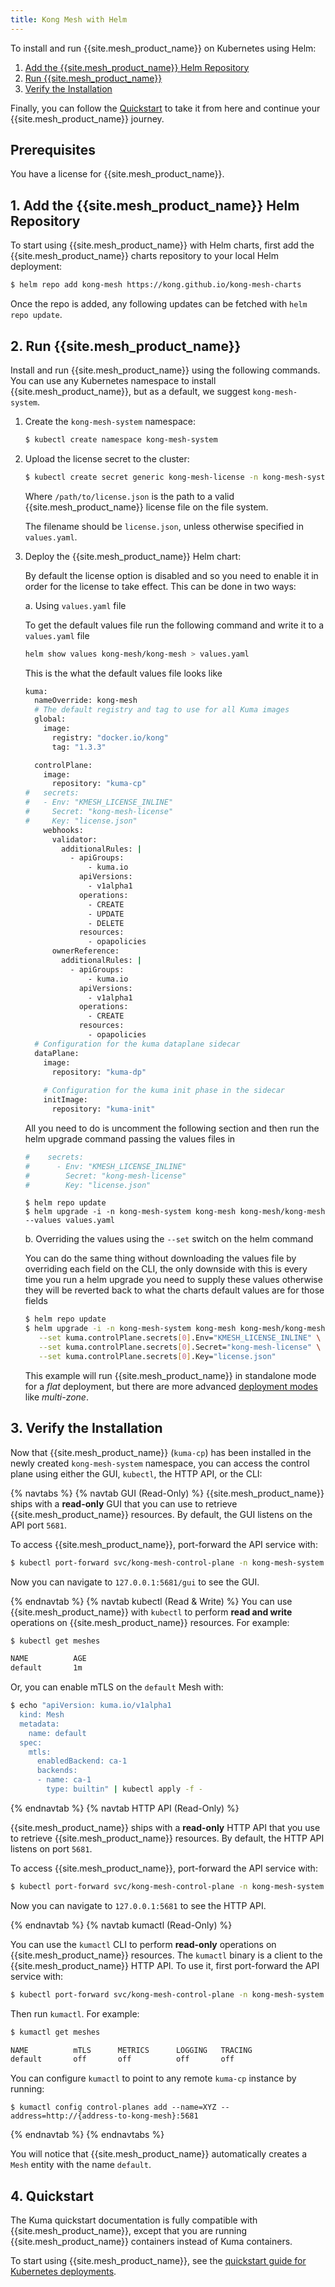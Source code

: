 ```yaml
---
title: Kong Mesh with Helm
---
```


To install and run {{site.mesh_product_name}} on Kubernetes using Helm:

1. [Add the {{site.mesh_product_name}} Helm Repository](#1-add-the-kong-mesh-helm-repository)
1. [Run {{site.mesh_product_name}}](#2-run-kong-mesh)
1. [Verify the Installation](#3-verify-the-installation)

Finally, you can follow the [Quickstart](#4-quickstart) to take it from here and continue your {{site.mesh_product_name}} journey.

## Prerequisites

You have a license for {{site.mesh_product_name}}.

## 1. Add the {{site.mesh_product_name}} Helm Repository

To start using {{site.mesh_product_name}} with Helm charts, first add the
{{site.mesh_product_name}} charts repository to your local Helm deployment:

```sh
$ helm repo add kong-mesh https://kong.github.io/kong-mesh-charts
```

Once the repo is added, any following updates can be fetched with
`helm repo update`.

## 2. Run {{site.mesh_product_name}}

Install and run {{site.mesh_product_name}} using the following commands.
You can use any Kubernetes namespace to install {{site.mesh_product_name}}, but as a default, we
suggest `kong-mesh-system`.

1. Create the `kong-mesh-system` namespace:

    ```sh
    $ kubectl create namespace kong-mesh-system
    ```

2. Upload the license secret to the cluster:

    ```sh
    $ kubectl create secret generic kong-mesh-license -n kong-mesh-system --from-file=/path/to/license.json
    ```

    Where `/path/to/license.json` is the path to a valid {{site.mesh_product_name}}
    license file on the file system.

    The filename should be <code>license.json</code>, unless otherwise specified in <code>values.yaml</code>.

3. Deploy the {{site.mesh_product_name}} Helm chart:

   By default the license option is disabled and so you need to enable it in order for the license to take effect.
   This can be done in two ways:
   
   a. Using `values.yaml` file
   
      To get the default values file run the following command and write it to a `values.yaml` file
      
      ```sh
      helm show values kong-mesh/kong-mesh > values.yaml
      ```
      This is the what the default values file looks like
      ```sh
      kuma:
        nameOverride: kong-mesh
        # The default registry and tag to use for all Kuma images
        global:
          image:
            registry: "docker.io/kong"
            tag: "1.3.3"
    
        controlPlane:
          image:
            repository: "kuma-cp"
      #   secrets:
      #   - Env: "KMESH_LICENSE_INLINE"
      #     Secret: "kong-mesh-license"
      #     Key: "license.json"
          webhooks:
            validator:
              additionalRules: |
                - apiGroups:
                    - kuma.io
                  apiVersions:
                    - v1alpha1
                  operations:
                    - CREATE
                    - UPDATE
                    - DELETE
                  resources:
                    - opapolicies
            ownerReference:
              additionalRules: |
                - apiGroups:
                    - kuma.io
                  apiVersions:
                    - v1alpha1
                  operations:
                    - CREATE
                  resources:
                    - opapolicies
        # Configuration for the kuma dataplane sidecar
        dataPlane:
          image:
            repository: "kuma-dp"
        
          # Configuration for the kuma init phase in the sidecar
          initImage:
            repository: "kuma-init"
     ```  
      All you need to do is uncomment the following section and then run the helm upgrade command passing 
      the values files in
      ```sh
      #    secrets:
      #      - Env: "KMESH_LICENSE_INLINE"
      #        Secret: "kong-mesh-license"
      #        Key: "license.json"
      ```
      ```
      $ helm repo update
      $ helm upgrade -i -n kong-mesh-system kong-mesh kong-mesh/kong-mesh --values values.yaml
      ```
   
   b. Overriding the values using the `--set` switch on the helm command
   
      You can do the same thing without downloading the values file by overriding each field on the CLI, the only 
      downside with this is every time you run a helm upgrade you need to supply these values otherwise they will be 
      reverted back to what the charts default values are for those fields
    ```sh
    $ helm repo update
    $ helm upgrade -i -n kong-mesh-system kong-mesh kong-mesh/kong-mesh \
       --set kuma.controlPlane.secrets[0].Env="KMESH_LICENSE_INLINE" \
       --set kuma.controlPlane.secrets[0].Secret="kong-mesh-license" \
       --set kuma.controlPlane.secrets[0].Key="license.json"
    ```

    This example will run {{site.mesh_product_name}} in standalone mode for a _flat_
    deployment, but there are more advanced [deployment modes](https://kuma.io/docs/latest/documentation/deployments/)
    like _multi-zone_.

## 3. Verify the Installation

Now that {{site.mesh_product_name}} (`kuma-cp`) has been installed in the newly
created `kong-mesh-system` namespace, you can access the control plane using either
the GUI, `kubectl`, the HTTP API, or the CLI:

{% navtabs %}
{% navtab GUI (Read-Only) %}
{{site.mesh_product_name}} ships with a **read-only** GUI that you can use to
retrieve {{site.mesh_product_name}} resources. By default, the GUI listens on
the API port `5681`.

To access {{site.mesh_product_name}}, port-forward the API service with:

```sh
$ kubectl port-forward svc/kong-mesh-control-plane -n kong-mesh-system 5681:5681
```

Now you can navigate to `127.0.0.1:5681/gui` to see the GUI.

{% endnavtab %}
{% navtab kubectl (Read & Write) %}
You can use {{site.mesh_product_name}} with `kubectl` to perform
**read and write** operations on {{site.mesh_product_name}} resources. For
example:

```sh
$ kubectl get meshes

NAME          AGE
default       1m
```

Or, you can enable mTLS on the `default` Mesh with:

```sh
$ echo "apiVersion: kuma.io/v1alpha1
  kind: Mesh
  metadata:
    name: default
  spec:
    mtls:
      enabledBackend: ca-1
      backends:
      - name: ca-1
        type: builtin" | kubectl apply -f -
```

{% endnavtab %}
{% navtab HTTP API (Read-Only) %}

{{site.mesh_product_name}} ships with a **read-only** HTTP API that you use
to retrieve {{site.mesh_product_name}} resources. By default,
the HTTP API listens on port `5681`.

To access {{site.mesh_product_name}}, port-forward the API service with:

```sh
$ kubectl port-forward svc/kong-mesh-control-plane -n kong-mesh-system 5681:5681
```

Now you can navigate to `127.0.0.1:5681` to see the HTTP API.

{% endnavtab %}
{% navtab kumactl (Read-Only) %}

You can use the `kumactl` CLI to perform **read-only** operations on
{{site.mesh_product_name}} resources. The `kumactl` binary is a client to
the {{site.mesh_product_name}} HTTP API. To use it, first port-forward the API
service with:

```sh
$ kubectl port-forward svc/kong-mesh-control-plane -n kong-mesh-system 5681:5681
```

Then run `kumactl`. For example:

```sh
$ kumactl get meshes

NAME          mTLS      METRICS      LOGGING   TRACING
default       off       off          off       off
```

You can configure `kumactl` to point to any remote `kuma-cp` instance by running:

```
$ kumactl config control-planes add --name=XYZ --address=http://{address-to-kong-mesh}:5681
```

{% endnavtab %}
{% endnavtabs %}

You will notice that {{site.mesh_product_name}} automatically creates a `Mesh`
entity with the name `default`.

## 4. Quickstart

The Kuma quickstart documentation
is fully compatible with {{site.mesh_product_name}}, except that you are
running {{site.mesh_product_name}} containers instead of Kuma containers.

To start using {{site.mesh_product_name}}, see the
[quickstart guide for Kubernetes deployments](https://kuma.io/docs/latest/quickstart/kubernetes/).
